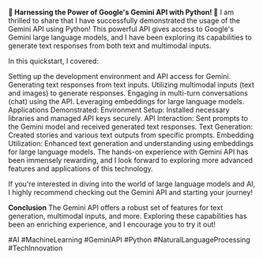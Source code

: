 **🚀 Harnessing the Power of Google's Gemini API with Python! 🌟**
I am thrilled to share that I have successfully demonstrated the usage of the Gemini API using Python! This powerful API gives access to Google's Gemini large language models, and I have been exploring its capabilities to generate text responses from both text and multimodal inputs.

In this quickstart, I covered:

Setting up the development environment and API access for Gemini.
Generating text responses from text inputs.
Utilizing multimodal inputs (text and images) to generate responses.
Engaging in multi-turn conversations (chat) using the API.
Leveraging embeddings for large language models.
Applications Demonstrated:
Environment Setup: Installed necessary libraries and managed API keys securely.
API Interaction: Sent prompts to the Gemini model and received generated text responses.
Text Generation: Created stories and various text outputs from specific prompts.
Embedding Utilization: Enhanced text generation and understanding using embeddings for large language models.
The hands-on experience with Gemini API has been immensely rewarding, and I look forward to exploring more advanced features and applications of this technology.

If you're interested in diving into the world of large language models and AI, I highly recommend checking out the Gemini API and starting your journey!

**Conclusion**
The Gemini API offers a robust set of features for text generation, multimodal inputs, and more. Exploring these capabilities has been an enriching experience, and I encourage you to try it out!

#AI #MachineLearning #GeminiAPI #Python #NaturalLanguageProcessing #TechInnovation
